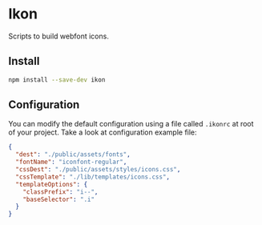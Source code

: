 # Ikon

Scripts to build webfont icons.

## Install

```sh
npm install --save-dev ikon
```

## Configuration

You can modify the default configuration using a file called `.ikonrc` at root of your project. Take a look at configuration example file:

```json
{
  "dest": "./public/assets/fonts",
  "fontName": "iconfont-regular",
  "cssDest": "./public/assets/styles/icons.css",
  "cssTemplate": "./lib/templates/icons.css",
  "templateOptions": {
    "classPrefix": "i--",
    "baseSelector": ".i"
  }
}
```
